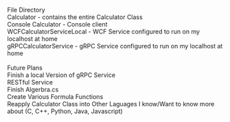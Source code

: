 File Directory <br>
Calculator - contains the entire Calculator Class <br>
Console Calculator - Console client<br>
WCFCalculatorServiceLocal - WCF Service configured to run on my localhost at home<br>
gRPCCalculatorService - gRPC Service configured to run on my localhost at home<br>
<br>
Future Plans<br>
Finish a local Version of gRPC Service<br>
RESTful Service<br>
Finish Algerbra.cs<br>
Create Various Formula Functions<br>
Reapply Calculator Class into Other Laguages I know/Want to know more about (C, C++, Python, Java, Javascript)
